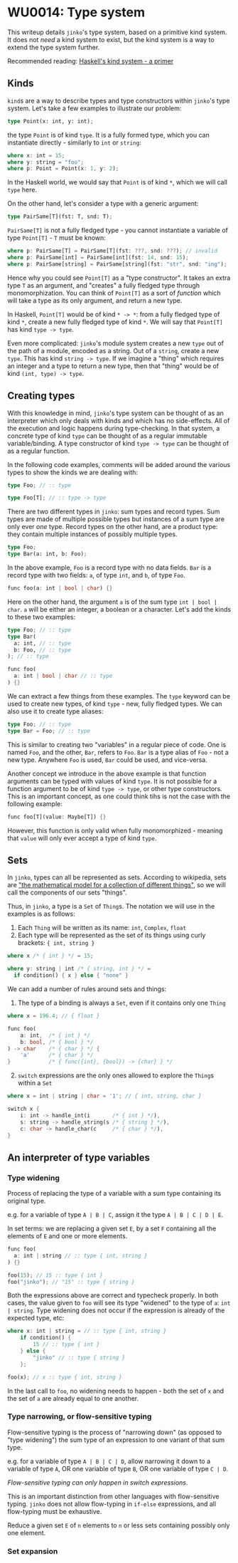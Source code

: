 # WU0014: Type system

This writeup details `jinko`'s type system, based on a primitive kind system. It does not *need* a kind system to exist, but the kind system is a way to extend the type system further.

Recommended reading: [Haskell's kind system - a primer](https://diogocastro.com/blog/2018/10/17/haskells-kind-system-a-primer/)

## Kinds

`kind`s are a way to describe types and type constructors within `jinko`'s type system. Let's take a few examples to illustrate our problem:

```rust
type Point(x: int, y: int);
```

the type `Point` is of kind `type`. It is a fully formed type, which you can instantiate directly - similarly to `int` or `string`:

```rust
where x: int = 15;
where y: string = "foo";
where p: Point = Point(x: 1, y: 2);
```

In the Haskell world, we would say that `Point` is of kind `*`, which we will call `type` here.

On the other hand, let's consider a type with a generic argument:
```rust
type PairSame[T](fst: T, snd: T);
```

`PairSame[T]` is not a fully fledged type - you cannot instantiate a variable of type `Point[T]` - `T` must be known:

```rust
where p: PairSame[T] = PairSame[T](fst: ???, snd: ???); // invalid
where p: PairSame[int] = PairSame[int](fst: 14, snd: 15);
where p: PairSame[string] = PairSame[string](fst: "str", snd: "ing");
```

Hence why you could see `Point[T]` as a "type constructor". It takes an extra type `T` as an argument, and "creates" a fully fledged type through monomorphization.
You can think of `Point[T]` as a sort of *function* which will take a type as its only argument, and return a new type.

In Haskell, `Point[T]` would be of kind `* -> *`: from a fully fledged type of kind `*`, create a new fully fledged type of kind `*`.
We will say that `Point[T]` has kind `type -> type`.

Even more complicated: `jinko`'s module system creates a new `type` out of the path of a module, encoded as a string. Out of a `string`, create a new `type`. This has kind `string -> type`.
If we imagine a "thing" which requires an integer and a type to return a new type, then that "thing" would be of kind `(int, type) -> type`.

## Creating types

With this knowledge in mind, `jinko`'s type system can be thought of as an interpreter which only deals with kinds and which has no side-effects. All of the execution and logic happens during type-checking.
In that system, a concrete type of kind `type` can be thought of as a regular immutable variable/binding. A type constructor of kind `type -> type` can be thought of as a regular function.

In the following code examples, comments will be added around the various types to show the kinds we are dealing with:

```rust
type Foo; // :: type

type Foo[T]; // :: type -> type
```

There are two different types in `jinko`: sum types and record types. Sum types are made of multiple possible types but instances of a sum type are only ever *one* type. Record types on the other hand, are a product type: they contain multiple instances of possibly multiple types.

```rust
type Foo;
type Bar(a: int, b: Foo);
```

In the above example, `Foo` is a record type with no data fields. `Bar` is a record type with two fields: `a`, of type `int`, and `b`, of type `Foo`.

```rust
func foo(a: int | bool | char) {}
```

Here on the other hand, the argument `a` is of the sum type `int | bool | char`. `a` will be either an integer, a boolean or a character. Let's add the kinds to these two examples:

```rust
type Foo; // :: type
type Bar(
  a: int, // :: type
  b: Foo, // :: type
); // :: type

func foo(
  a: int | bool | char // :: type
) {}
```

We can extract a few things from these examples. The `type` keyword can be used to create new types, of kind `type` - new, fully fledged types. We can also use it to create type aliases:

```rust
type Foo; // :: type
type Bar = Foo; // :: type
```

This is similar to creating two "variables" in a regular piece of code. One is named `Foo`, and the other, `Bar`, refers to `Foo`. `Bar` is a type alias of `Foo` - not a new type. Anywhere `Foo` is used, `Bar` could be used, and vice-versa.

Another concept we introduce in the above example is that function arguments can be typed with values of kind `type`. It is not possible for a function argument to be of kind `type -> type`, or other type constructors. This is an important concept, as one could think tihs is not the case with the following example:

```rust
func foo[T](value: Maybe[T]) {}
```

However, this function is only valid when fully monomorphized - meaning that `value` will only ever accept a type of kind `type`.

## Sets

In `jinko`, types can all be represented as sets. According to wikipedia, sets are ["the mathematical model for a collection of different things"](https://en.wikipedia.org/wiki/Set_(mathematics)), so we will call the components of our sets "things".

Thus, in `jinko`, a type is a `Set` of `Thing`s. The notation we will use in the examples is as follows:

1. Each `Thing` will be written as its name: `int`, `Complex`, `float`
2. Each type will be represented as the set of its things using curly brackets: `{ int, string }`

```rust
where x /* { int } */ = 15;

where y: string | int /* { string, int } */ =
  if condition() { x } else { "none" }
```

We can add a number of rules around sets and things:

1. The type of a binding is always a `Set`, even if it contains only one `Thing`

```rust
where x = 196.4; // { float }

func foo(
    a: int,  /* { int } */
    b: bool, /* { bool } */
) -> char    /* { char } */ {
    'a'      /* { char } */
}            /* { func({int}, {bool}) -> {char} } */
```

2. `switch` expressions are the only ones allowed to explore the `Thing`s within a `Set`

```rust
where x = int | string | char = '1'; // { int, string, char }

switch x {
    i: int -> handle_int(i       /* { int } */),
    s: string -> handle_string(s /* { string } */),
    c: char -> handle_char(c     /* { char } */),
}
```

## An interpreter of type variables

### Type widening

Process of replacing the type of a variable with a sum type containing its original type.

e.g. for a variable of type `A | B | C`, assign it the type `A | B | C | D | E`.

In set terms: we are replacing a given set `E`, by a set `F` containing all the elements of `E` and one or more elements.

```rust
func foo(
  a: int | string // :: type { int, string }
) {}

foo(15); // 15 :: type { int }
foo("jinko"); // "15" :: type { string }
```

Both the expressions above are correct and typecheck properly. In both cases, the value given to `foo` will see its type "widened" to the type of `a`: `int | string`. Type widening does not occur if the expression is already of the expected type, etc:

```rust
where x: int | string = // :: type { int, string }
    if condition() {
        15 // :: type { int }
    } else {
        "jinko" // :: type { string }
    };

foo(x); // x :: type { int, string }
```

In the last call to `foo`, no widening needs to happen - both the set of `x` and the set of `a` are already equal to one another.

### Type narrowing, or flow-sensitive typing

Flow-sensitive typing is the process of "narrowing down" (as opposed to "type widening") the sum type of an expression to one variant of that sum type.

e.g. for a variable of type `A | B | C | D`, allow narrowing it down to a variable of type `A`, OR one variable of type `B`, OR one variable of type `C | D`.

_Flow-sensitive typing can only happen in switch expressions_.

This is an important distinction from other languages with flow-sensitive typing. `jinko` does not allow flow-typing in `if-else` expressions, and all flow-typing must be exhaustive.

Reduce a given set `E` of `n` elements to `n` or less sets containing possibly only one element.

### Set expansion
